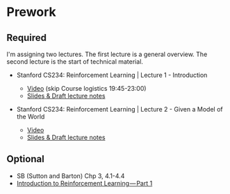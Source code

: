 Prework
======

Required
------

I'm assigning two lectures. The first lecture is a general overview. The second lecture is the start of technical material.

- Stanford CS234: Reinforcement Learning | Lecture 1 - Introduction
    + [Video](https://www.youtube.com/watch?v=FgzM3zpZ55o&list=PLoROMvodv4rOSOPzutgyCTapiGlY2Nd8u&index=1) (skip Course logistics 19:45-23:00)
    + [Slides & Draft lecture notes](http://web.stanford.edu/class/cs234/schedule.html)

- Stanford CS234: Reinforcement Learning | Lecture 2 - Given a Model of the World
    + [Video](https://www.youtube.com/watch?v=E3f2Camj0Is&list=PLoROMvodv4rOSOPzutgyCTapiGlY2Nd8u&index=2)
    + [Slides & Draft lecture notes](http://web.stanford.edu/class/cs234/schedule.html)

Optional
------

- SB (Sutton and Barton) Chp 3, 4.1-4.4
- [Introduction to Reinforcement Learning — Part 1](https://medium.com/code-heroku/introduction-to-reinforcement-learning-67826ec177ea)
